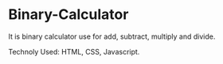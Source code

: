 # Binary-Calculator
It is binary calculator use for add, subtract, multiply and divide.

Technoly Used: HTML, CSS, Javascript.

